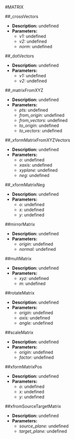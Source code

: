 #MATRIX    

##_crossVectors  
* **Description:** undefined  
* **Parameters:**  
  * *v1:* undefined  
  * *v2:* undefined  
  * *norm:* undefined  
  
##_dotVectors  
* **Description:** undefined  
* **Parameters:**  
  * *v1:* undefined  
  * *v2:* undefined  
  
##_matrixFromXYZ  
* **Description:** undefined  
* **Parameters:**  
  * *pts:* undefined  
  * *from_origin:* undefined  
  * *from_vectors:* undefined  
  * *to_origin:* undefined  
  * *to_vectors:* undefined  
  
##_xformMatrixFromXYZVectors  
* **Description:** undefined  
* **Parameters:**  
  * *o:* undefined  
  * *xaxis:* undefined  
  * *xyplane:* undefined  
  * *neg:* undefined  
  
##_xformMatrixNeg  
* **Description:** undefined  
* **Parameters:**  
  * *o:* undefined  
  * *x:* undefined  
  * *y:* undefined  
  
##mirrorMatrix  
* **Description:** undefined  
* **Parameters:**  
  * *origin:* undefined  
  * *normal:* undefined  
  
##multMatrix  
* **Description:** undefined  
* **Parameters:**  
  * *xyz:* undefined  
  * *m:* undefined  
  
##rotateMatrix  
* **Description:** undefined  
* **Parameters:**  
  * *origin:* undefined  
  * *axis:* undefined  
  * *angle:* undefined  
  
##scaleMatrix  
* **Description:** undefined  
* **Parameters:**  
  * *origin:* undefined  
  * *factor:* undefined  
  
##xformMatrixPos  
* **Description:** undefined  
* **Parameters:**  
  * *o:* undefined  
  * *x:* undefined  
  * *y:* undefined  
  
##xfromSourceTargetMatrix  
* **Description:** undefined  
* **Parameters:**  
  * *source_plane:* undefined  
  * *target_plane:* undefined  
  

